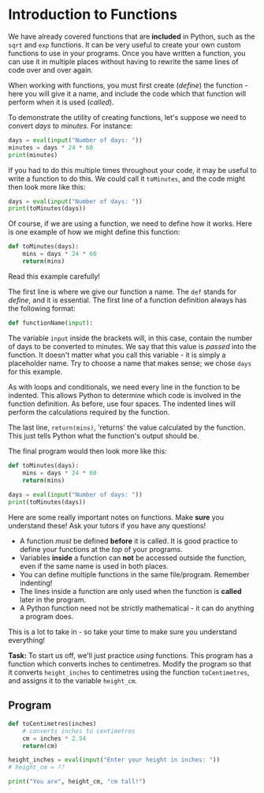 # Introduction to Functions

We have already covered functions that are **included** in Python, such as the `sqrt` and `exp` functions. It can be very useful to create your own custom functions to use in your programs. Once you have written a function, you can use it in multiple places without having to rewrite the same lines of code over and over again.

When working with functions, you must first create (*define*) the function - here you will give it a name, and include the code which that function will perform when it is used (*called*).

To demonstrate the utility of creating functions, let's suppose we need to convert *days* to *minutes*. For instance:

```python
days = eval(input("Number of days: "))
minutes = days * 24 * 60
print(minutes)
```

If you had to do this multiple times throughout your code, it may be useful to write a function to do this. We could call it `toMinutes`, and the code might then look more like this:

```python
days = eval(input("Number of days: "))
print(toMinutes(days))
```

Of course, if we are using a function, we need to define how it works. Here is one example of how we might define this function:
```python
def toMinutes(days):
    mins = days * 24 * 60
    return(mins)
```

Read this example carefully! 

The first line is where we give our function a name. The `def` stands for *define*, and it is essential. The first line of a function definition always has the following format:
```python
def functionName(input):
``` 
The variable `input` inside the brackets will, in this case, contain the number of days to be converted to minutes. We say that this value is *passed* into the function. It doesn't matter what you call this variable - it is simply a placeholder name. Try to choose a name that makes sense; we chose `days` for this example.

As with loops and conditionals, we need every line in the function to be indented. This allows Python to determine which code is involved in the function definition. As before, use four spaces. The indented lines will perform the calculations required by the function.

The last line, `return(mins)`, 'returns' the value calculated by the function. This just tells Python what the function's output should be.

The final program would then look more like this:
```python
def toMinutes(days):
    mins = days * 24 * 60
    return(mins)
    
days = eval(input("Number of days: "))
print(toMinutes(days))
```
Here are some really important notes on functions. Make **sure** you understand these! Ask your tutors if you have any questions!
* A function *must* be defined **before** it is called. It is good practice to define your functions at the *top* of your programs. 
* Variables **inside** a function can **not** be accessed outside the function, even if the same name is used in both places.
* You can define multiple functions in the same file/program. Remember indenting!
* The lines inside a function are only used when the function is **called** later in the program.
* A Python function need not be strictly mathematical - it can do anything a program does.

This is a lot to take in - so take your time to make sure you understand everything!

**Task:** To start us off, we'll just practice *using* functions. This program has a function which converts inches to centimetres. Modify the program so that it converts `height_inches` to centimetres using the function `toCentimetres`, and assigns it to the variable `height_cm`.

## Program
```python
def toCentimetres(inches)
    # converts inches to centimetres
    cm = inches * 2.54
    return(cm)

height_inches = eval(input("Enter your height in inches: "))
# height_cm = ?? 

print("You are", height_cm, "cm tall!")

```
